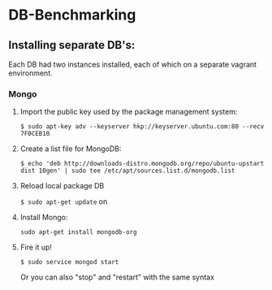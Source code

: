# DB-Benchmarking

## Installing separate DB's:

Each DB had two instances installed, each of which on a separate vagrant environment.

### Mongo

1. Import the public key used by the package management system:

    `$ sudo apt-key adv --keyserver hkp://keyserver.ubuntu.com:80 --recv 7F0CEB10`

2. Create a list file for MongoDB:

    `$ echo 'deb http://downloads-distro.mongodb.org/repo/ubuntu-upstart dist 10gen' | sudo tee /etc/apt/sources.list.d/mongodb.list`

3. Reload local package DB

    `$ sudo apt-get update`
on
4. Install Mongo:

    `sudo apt-get install mongodb-org`

5. Fire it up!

    `$ sudo service mongod start`

    Or you can also "stop" and "restart" with the same syntax

